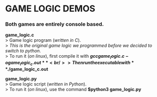 # GAME LOGIC DEMOS
### Both games are entirely console based.

**game_logic.c**<br />
    > Game logic program (*written in C*).<br />
    > *This is the original game logic we programmed before we decided to switch to python.*<br />
    > To run it (*on linux*), first compile it with **$gcc game_logic.c -o game_logic_c.out**<br />
    > Then run the executable with **$./game_logic_c.out**<br />
    
**game_logic.py**<br />
    > Game logic script (*written in Python*).<br />
    > To run it (*on linux*), use the command **$python3 game_logic.py**<br />
